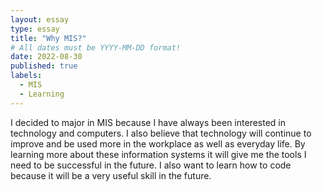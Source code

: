 ```yaml
---
layout: essay
type: essay
title: "Why MIS?"
# All dates must be YYYY-MM-DD format!
date: 2022-08-30
published: true
labels:
  - MIS
  - Learning
---
```

I decided to major in MIS because I have always been interested in technology and computers. I also believe that technology will continue to improve and be used more in the workplace as well as everyday life. By learning more about these information systems it will give me the tools I need to be successful in the future. I also want to learn how to code because it will be a very useful skill in the future. 
